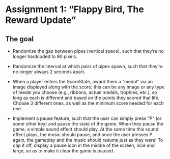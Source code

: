 # Assignment 1: “Flappy Bird, The Reward Update”

## The goal

- Randomize the gap between pipes (vertical space), such that they’re no longer
  hardcoded to 90 pixels.

- Randomize the interval at which pairs of pipes spawn, such that they’re no longer
  always 2 seconds apart.

- When a player enters the ScoreState, award them a “medal” via an image displayed along
  with the score; this can be any image or any type of medal you choose (e.g., ribbons,
  actual medals, trophies, etc.), so long as each is different and based on the points they
  scored that life. Choose 3 different ones, as well as the minimum score needed for each one.

- Implement a pause feature, such that the user can simply press “P” (or some other key)
  and pause the state of the game. When they pause the game, a simple sound effect should play.
  At the same time this sound effect plays, the music should pause, and once the user presses P again,
  the gameplay and the music should resume just as they were! To cap it off, display a pause icon in
  the middle of the screen, nice and large, so as to make it clear the game is paused.
